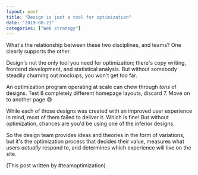 ```yaml
---
layout: post
title: "Design is just a tool for optimization"
date: "2019-08-21"
categories: ["Web strategy"]
---
```


What's the relationship between these two disciplines, and teams? One clearly supports the other.

Design's not the only tool you need for optimization; there's copy writing, frontend development, and statistical analysis. But without somebody steadily churning out mockups, you won't get too far.

An optimization program operating at scale can chew through _tons_ of designs. Test 8 completely different homepage layouts, discard 7. Move on to another page 😅

While each of those designs was created with an improved user experience in mind, most of them failed to deliver it. Which is fine! But without optimization, chances are you'd be using one of the inferior designs.

So the design team provides ideas and theories in the form of variations, but it's the optimization process that decides their value, measures what users _actually_ respond to, and determines which experience will live on the site.

(This post written by #teamoptimization)
